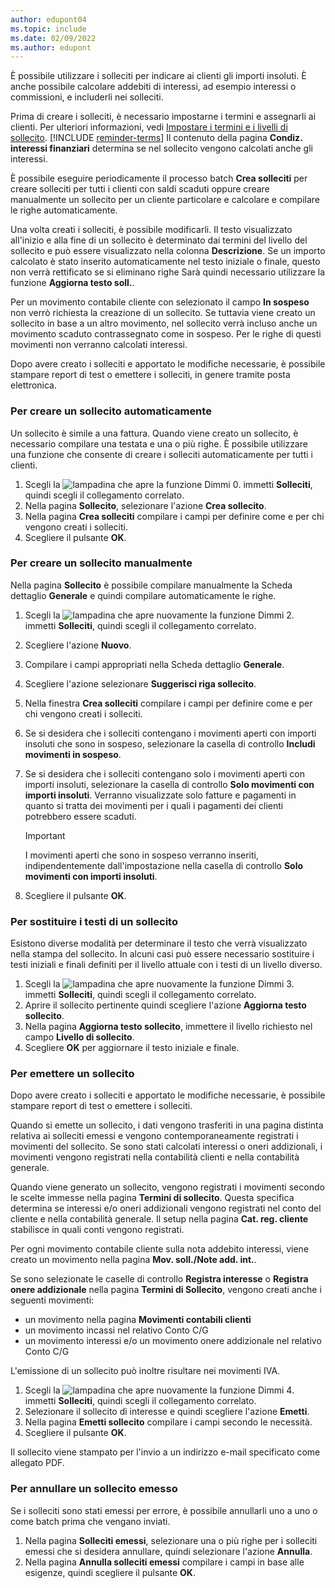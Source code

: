 ```yaml
---
author: edupont04
ms.topic: include
ms.date: 02/09/2022
ms.author: edupont
---
```

È possibile utilizzare i solleciti per indicare ai clienti gli importi insoluti. È anche possibile calcolare addebiti di interessi, ad esempio interessi o commissioni, e includerli nei solleciti.

Prima di creare i solleciti, è necessario impostarne i termini e assegnarli ai clienti. Per ulteriori informazioni, vedi [Impostare i termini e i livelli di sollecito](../finance-setup-reminders.md). [!INCLUDE [reminder-terms](reminder-terms.md)] Il contenuto della pagina **Condiz. interessi finanziari** determina se nel sollecito vengono calcolati anche gli interessi.  

È possibile eseguire periodicamente il processo batch **Crea solleciti** per creare solleciti per tutti i clienti con saldi scaduti oppure creare manualmente un sollecito per un cliente particolare e calcolare e compilare le righe automaticamente.  

Una volta creati i solleciti, è possibile modificarli. Il testo visualizzato all'inizio e alla fine di un sollecito è determinato dai termini del livello del sollecito e può essere visualizzato nella colonna **Descrizione**. Se un importo calcolato è stato inserito automaticamente nel testo iniziale o finale, questo non verrà rettificato se si eliminano righe Sarà quindi necessario utilizzare la funzione **Aggiorna testo soll.**.  

Per un movimento contabile cliente con selezionato il campo **In sospeso** non verrò richiesta la creazione di un sollecito. Se tuttavia viene creato un sollecito in base a un altro movimento, nel sollecito verrà incluso anche un movimento scaduto contrassegnato come in sospeso. Per le righe di questi movimenti non verranno calcolati interessi.

Dopo avere creato i solleciti e apportato le modifiche necessarie, è possibile stampare report di test o emettere i solleciti, in genere tramite posta elettronica.

### <a name="to-create-a-reminder-automatically"></a><a name="to-create-a-reminder-automatically"></a><a name="to-create-a-reminder-automatically"></a>Per creare un sollecito automaticamente

Un sollecito è simile a una fattura. Quando viene creato un sollecito, è necessario compilare una testata e una o più righe. È possibile utilizzare una funzione che consente di creare i solleciti automaticamente per tutti i clienti.

1. Scegli la ![lampadina che apre la funzione Dimmi 0](../media/ui-search/search_small.png "Dimmi cosa vuoi fare"). immetti **Solleciti**, quindi scegli il collegamento correlato.
2. Nella pagina **Sollecito**, selezionare l'azione **Crea sollecito**.
3. Nella pagina **Crea solleciti** compilare i campi per definire come e per chi vengono creati i solleciti.
4. Scegliere il pulsante **OK**.

### <a name="to-create-a-reminder-manually"></a><a name="to-create-a-reminder-manually"></a><a name="to-create-a-reminder-manually"></a>Per creare un sollecito manualmente

Nella pagina **Sollecito** è possibile compilare manualmente la Scheda dettaglio **Generale** e quindi compilare automaticamente le righe.

1. Scegli la ![lampadina che apre nuovamente la funzione Dimmi 2.](../media/ui-search/search_small.png "Dimmi cosa vuoi fare") immetti **Solleciti**, quindi scegli il collegamento correlato.
2. Scegliere l'azione **Nuovo**.
3. Compilare i campi appropriati nella Scheda dettaglio **Generale**.
4. Scegliere l'azione selezionare **Suggerisci riga sollecito**.
5. Nella finestra **Crea solleciti** compilare i campi per definire come e per chi vengono creati i solleciti.
6. Se si desidera che i solleciti contengano i movimenti aperti con importi insoluti che sono in sospeso, selezionare la casella di controllo **Includi movimenti in sospeso**.
7. Se si desidera che i solleciti contengano solo i movimenti aperti con importi insoluti, selezionare la casella di controllo **Solo movimenti con importi insoluti**. Verranno visualizzate solo fatture e pagamenti in quanto si tratta dei movimenti per i quali i pagamenti dei clienti potrebbero essere scaduti.

    > [!Important]
    > I movimenti aperti che sono in sospeso verranno inseriti, indipendentemente dall'impostazione nella casella di controllo **Solo movimenti con importi insoluti**.

8. Scegliere il pulsante **OK**.

### <a name="to-replace-reminder-texts"></a><a name="to-replace-reminder-texts"></a><a name="to-replace-reminder-texts"></a>Per sostituire i testi di un sollecito

Esistono diverse modalità per determinare il testo che verrà visualizzato nella stampa del sollecito. In alcuni casi può essere necessario sostituire i testi iniziali e finali definiti per il livello attuale con i testi di un livello diverso.

1. Scegli la ![lampadina che apre nuovamente la funzione Dimmi 3.](../media/ui-search/search_small.png "Dimmi cosa vuoi fare") immetti **Solleciti**, quindi scegli il collegamento correlato.
2. Aprire il sollecito pertinente quindi scegliere l'azione **Aggiorna testo sollecito**.
3. Nella pagina **Aggiorna testo sollecito**, immettere il livello richiesto nel campo **Livello di sollecito**.
4. Scegliere **OK** per aggiornare il testo iniziale e finale.

### <a name="to-issue-a-reminder"></a><a name="to-issue-a-reminder"></a><a name="to-issue-a-reminder"></a>Per emettere un sollecito

Dopo avere creato i solleciti e apportato le modifiche necessarie, è possibile stampare report di test o emettere i solleciti.

Quando si emette un sollecito, i dati vengono trasferiti in una pagina distinta relativa ai solleciti emessi e vengono contemporaneamente registrati i movimenti del sollecito. Se sono stati calcolati interessi o oneri addizionali, i movimenti vengono registrati nella contabilità clienti e nella contabilità generale.

Quando viene generato un sollecito, vengono registrati i movimenti secondo le scelte immesse nella pagina **Termini di sollecito**. Questa specifica determina se interessi e/o oneri addizionali vengono registrati nel conto del cliente e nella contabilità generale. Il setup nella pagina **Cat. reg. cliente** stabilisce in quali conti vengono registrati.

Per ogni movimento contabile cliente sulla nota addebito interessi, viene creato un movimento nella pagina **Mov. soll./Note add. int.**.

Se sono selezionate le caselle di controllo **Registra interesse** o **Registra onere addizionale** nella pagina **Termini di Sollecito**, vengono creati anche i seguenti movimenti:

- un movimento nella pagina **Movimenti contabili clienti**
- un movimento incassi nel relativo Conto C/G
- un movimento interessi e/o un movimento onere addizionale nel relativo Conto C/G

L'emissione di un sollecito può inoltre risultare nei movimenti IVA.

1. Scegli la ![lampadina che apre nuovamente la funzione Dimmi 4](../media/ui-search/search_small.png "Informazioni sull'operazione che si desidera eseguire"). immetti **Solleciti**, quindi scegli il collegamento correlato.
2. Selezionare il sollecito di interesse e quindi scegliere l'azione **Emetti**.
3. Nella pagina **Emetti sollecito** compilare i campi secondo le necessità.
4. Scegliere il pulsante **OK**.

Il sollecito viene stampato per l'invio a un indirizzo e-mail specificato come allegato PDF.

### <a name="to-cancel-an-issued-reminder"></a><a name="to-cancel-an-issued-reminder"></a><a name="to-cancel-an-issued-reminder"></a>Per annullare un sollecito emesso

Se i solleciti sono stati emessi per errore, è possibile annullarli uno a uno o come batch prima che vengano inviati.

1. Nella pagina **Solleciti emessi**, selezionare una o più righe per i solleciti emessi che si desidera annullare, quindi selezionare l'azione **Annulla**.
2. Nella pagina **Annulla solleciti emessi** compilare i campi in base alle esigenze, quindi scegliere il pulsante **OK**.


